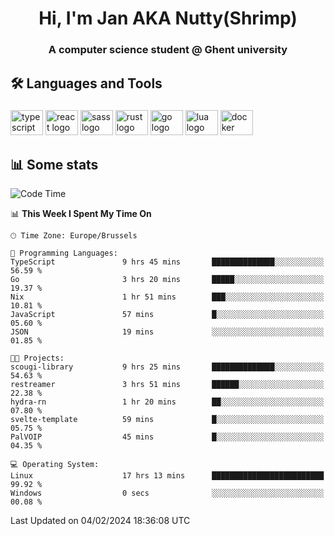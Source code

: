 <h1 align="center">Hi, I'm Jan AKA Nutty(Shrimp)</h1>
<h3 align="center">A computer science student @ Ghent university</h3>

<h2 align="left">🛠️ Languages and Tools</h2>

###

<div align="left">
  <img src="https://cdn.jsdelivr.net/gh/devicons/devicon/icons/typescript/typescript-original.svg" height="40" width="52" alt="typescript logo"  />
  <img src="https://cdn.jsdelivr.net/gh/devicons/devicon/icons/react/react-original.svg" height="40" width="52" alt="react logo"  />
  <img src="https://cdn.jsdelivr.net/gh/devicons/devicon/icons/sass/sass-original.svg" height="40" width="52" alt="sass logo"  />
  <img src="https://cdn.jsdelivr.net/gh/devicons/devicon/icons/rust/rust-plain.svg" height="40" width="52" alt="rust logo"  />
  <img src="https://cdn.jsdelivr.net/gh/devicons/devicon/icons/go/go-original.svg" height="40" width="52" alt="go logo"  />
  <img src="https://cdn.jsdelivr.net/gh/devicons/devicon/icons/lua/lua-original.svg" height="40" width="52" alt="lua logo"  />
  <img src="https://cdn.jsdelivr.net/gh/devicons/devicon/icons/docker/docker-original.svg" height="40" width="52" alt="docker logo"  />
</div>

<h2>📊 Some stats</h2>

<!--START_SECTION:waka-->
![Code Time](http://img.shields.io/badge/Code%20Time-4%2C183%20hrs%2023%20mins-blue)

📊 **This Week I Spent My Time On** 

```text
🕑︎ Time Zone: Europe/Brussels

💬 Programming Languages: 
TypeScript               9 hrs 45 mins       ██████████████░░░░░░░░░░░   56.59 % 
Go                       3 hrs 20 mins       █████░░░░░░░░░░░░░░░░░░░░   19.37 % 
Nix                      1 hr 51 mins        ███░░░░░░░░░░░░░░░░░░░░░░   10.81 % 
JavaScript               57 mins             █░░░░░░░░░░░░░░░░░░░░░░░░   05.60 % 
JSON                     19 mins             ░░░░░░░░░░░░░░░░░░░░░░░░░   01.85 % 

🐱‍💻 Projects: 
scougi-library           9 hrs 25 mins       ██████████████░░░░░░░░░░░   54.63 % 
restreamer               3 hrs 51 mins       ██████░░░░░░░░░░░░░░░░░░░   22.38 % 
hydra-rn                 1 hr 20 mins        ██░░░░░░░░░░░░░░░░░░░░░░░   07.80 % 
svelte-template          59 mins             █░░░░░░░░░░░░░░░░░░░░░░░░   05.75 % 
PalVOIP                  45 mins             █░░░░░░░░░░░░░░░░░░░░░░░░   04.35 % 

💻 Operating System: 
Linux                    17 hrs 13 mins      █████████████████████████   99.92 % 
Windows                  0 secs              ░░░░░░░░░░░░░░░░░░░░░░░░░   00.08 % 
```


 Last Updated on 04/02/2024 18:36:08 UTC
<!--END_SECTION:waka-->
